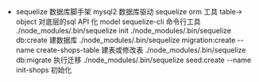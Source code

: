 - sequelize 数据库脚手架
mysql2  数据库驱动
sequelize orm 工具 table-> object 
对底层的sql API 化 model 
sequelize-cli 命令行工具
./node_modules/.bin/sequelize init
./node_modules/.bin/sequelize db:create 建数据库
./node_modules/.bin/sequelize migration:create --name create-shops-table 建表或修改表 
 ./node_modules/.bin/sequelize db:migrate 执行迁移
 ./node_modules/.bin/sequelize seed:create --name init-shops 初始化

